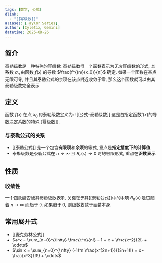 ```yaml
---
tags: [数学, 公式]
dlink: 
  - "[[幂级数]]"
aliases: [Taylor Series]
author: [Cyletix, Gemini]
datetime: 2025-08-26
---
```

## 简介
泰勒级数是一种特殊的幂级数, 泰勒级数将一个函数表示为无穷幂级数的形式, 其系数 $a_n$ 由函数 $f(x)$ 的导数 $\frac{f^{(n)}(x_0)}{n!}$ 确定. 如果一个函数在某点无限可导, 并且其泰勒公式的余项在该点附近收敛于零, 那么这个函数就可以由其泰勒级数完全表示. 
## 定义
函数 $f(x)$ 在点 $x_0$ 的泰勒级数定义为: 
![[公式-泰勒级数]]
这是由指定函数$f(x)$的导数决定系数的特殊[[幂级数]]. 
### 与泰勒公式的关系
- [[泰勒公式]] 是一个包含**有限项**和**余项**的等式, 重点是**指定精度下的计算值**
- 泰勒级数是泰勒公式在 $n \to \infty$ 且 $R_n(x) \to 0$ 时的极限形式, 重点在**函数表示**
## 性质
### 收敛性
一个函数能否被其泰勒级数表示, 关键在于其[[泰勒公式]]中的余项 $R_n(x)$ 是否随着 $n \to \infty$ 而趋于 $0$. 如果趋于 $0$, 则级数收敛于函数本身. 
## 常用展开式
- [[麦克劳林公式]]
- $e^x = \sum_{n=0}^{\infty} \frac{x^n}{n!} = 1 + x + \frac{x^2}{2!} + \cdots$ 
- $\sin x = \sum_{n=0}^{\infty} (-1)^n \frac{x^{2n+1}}{(2n+1)!} = x - \frac{x^3}{3!} + \cdots$ 
